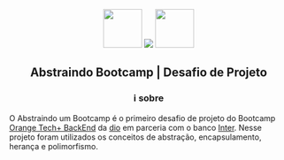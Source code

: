 <div align="center">
  <img src="https://user-images.githubusercontent.com/51425339/222522637-8d1e91f1-a885-4aaf-bc94-93397300102b.png" height=70px>
  <img src="https://user-images.githubusercontent.com/51425339/222534491-cce8449a-90fa-41b9-a3b0-6be8f10a8a7f.png">
  <img src="https://user-images.githubusercontent.com/51425339/222522981-b228a43e-084c-4b52-9d89-8a70ce800b63.png" height=70px>
</div>

<h2 align="center">Abstraindo Bootcamp | Desafio de Projeto</h2> 

<h3 align="center">ℹ sobre</h3>

O Abstraindo um Bootcamp é o primeiro desafio de projeto do Bootcamp [Orange Tech+ BackEnd](https://www.dio.me/bootcamp/orange-tech) da [dio](https://www.dio.me/) em parceria com o banco [Inter](https://www.bancointer.com.br/). Nesse projeto foram utilizados os conceitos de abstração, encapsulamento, herança e polimorfismo.
